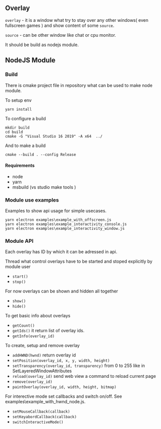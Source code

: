 ## Overlay
`overlay` - it is a window what try to stay over any other windows( even fullscreen games ) and show content of some `source`. 

`source` - can be other window like chat or cpu monitor. 

It should be build as nodejs module. 

## NodeJS Module 
### Build 
  There is cmake project file in repository what can be used to make node module. 

To setup env 
```
yarn install
```

To configure a build
```
mkdir build
cd build
cmake -G "Visual Studio 16 2019" -A x64  ../ 
```

And to make a build
```
cmake --build . --config Release
```

#### Requirements
- node
- yarn
- msbuild (vs studio make tools )

### Module use examples
  Examples to show api usage for simple usecases. 
```
yarn electron examples\example_with_offscreen.js	  
yarn electron examples\example_interactivity_console.js
yarn electron examples\example_interactivity_window.js
```
  

### Module API
Each overlay has ID by which it can be adressed in api.

Thread what control overlays have to be started and stoped explicitly by module user
- `start()` 
- `stop()`

For now overlays can be shown and hidden all together
- `show()`
- `hide()`

To get basic info about overlays 
- `getCount()`
- `getIds()` it return list of overlay ids. 
- `getInfo(overlay_id)`

To create, setup and remove overlay
- `addHWND(hwnd)` return overlay id 
- `setPosition(overlay_id, x, y, width, height)`
- `setTransparency(overlay_id, transparency)` from 0 to 255 like in SetLayeredWindowAttributes 
- `reload(overlay_id)` send web view a command to reload current page
- `remove(overlay_id)`
- `paintOverlay(overlay_id, width, height, bitmap)` 

For interective mode set callbacks and switch on/off. See examples\example_with_hwnd_node.js. 
- `setMouseCallback(callback)` 
- `setKeyabordCallback(callback)`
- `switchInteractiveMode()` 
